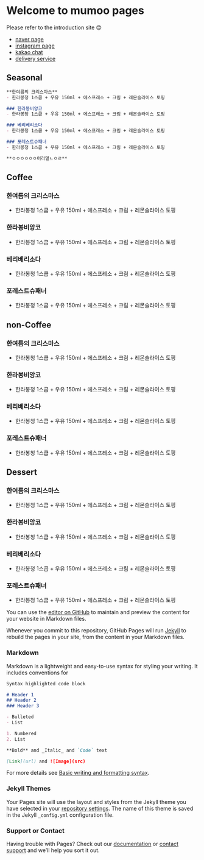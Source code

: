 # Welcome to mumoo pages
Please refer to the introduction site 😊
  - [naver page](http://naver.me/5RciOpRI)
  - [instagram page](https://www.instagram.com/cafemumoo)
  - [kakao chat](http://pf.kakao.com/_fxfQSs)
  - [delivery service](https://baemin.me/N5ed-kfZi)
  

## Seasonal
```markdown
**한여름의 크리스마스**
- 한라봉청 1스쿱 + 우유 150ml + 에스프레소 + 크림 + 레몬슬라이스 토핑

### 한라봉비앙코
- 한라봉청 1스쿱 + 우유 150ml + 에스프레소 + 크림 + 레몬슬라이스 토핑

### 베리베리소다
- 한라봉청 1스쿱 + 우유 150ml + 에스프레소 + 크림 + 레몬슬라이스 토핑

### 포레스트슈패너
- 한라봉청 1스쿱 + 우유 150ml + 에스프레소 + 크림 + 레몬슬라이스 토핑

**ㅇㅇㅇㅇㅇㅇ어라얼ㄴㅇㄹ**
```


## Coffee
### 한여름의 크리스마스
- 한라봉청 1스쿱 + 우유 150ml + 에스프레소 + 크림 + 레몬슬라이스 토핑
### 한라봉비앙코
- 한라봉청 1스쿱 + 우유 150ml + 에스프레소 + 크림 + 레몬슬라이스 토핑
### 베리베리소다
- 한라봉청 1스쿱 + 우유 150ml + 에스프레소 + 크림 + 레몬슬라이스 토핑
### 포레스트슈패너
- 한라봉청 1스쿱 + 우유 150ml + 에스프레소 + 크림 + 레몬슬라이스 토핑

## non-Coffee
### 한여름의 크리스마스
- 한라봉청 1스쿱 + 우유 150ml + 에스프레소 + 크림 + 레몬슬라이스 토핑
### 한라봉비앙코
- 한라봉청 1스쿱 + 우유 150ml + 에스프레소 + 크림 + 레몬슬라이스 토핑
### 베리베리소다
- 한라봉청 1스쿱 + 우유 150ml + 에스프레소 + 크림 + 레몬슬라이스 토핑
### 포레스트슈패너
- 한라봉청 1스쿱 + 우유 150ml + 에스프레소 + 크림 + 레몬슬라이스 토핑

## Dessert
### 한여름의 크리스마스
- 한라봉청 1스쿱 + 우유 150ml + 에스프레소 + 크림 + 레몬슬라이스 토핑
### 한라봉비앙코
- 한라봉청 1스쿱 + 우유 150ml + 에스프레소 + 크림 + 레몬슬라이스 토핑
### 베리베리소다
- 한라봉청 1스쿱 + 우유 150ml + 에스프레소 + 크림 + 레몬슬라이스 토핑
### 포레스트슈패너
- 한라봉청 1스쿱 + 우유 150ml + 에스프레소 + 크림 + 레몬슬라이스 토핑

You can use the [editor on GitHub](https://github.com/seosasee/seosasee/edit/gh-pages/index.md) to maintain and preview the content for your website in Markdown files.

Whenever you commit to this repository, GitHub Pages will run [Jekyll](https://jekyllrb.com/) to rebuild the pages in your site, from the content in your Markdown files.

### Markdown

Markdown is a lightweight and easy-to-use syntax for styling your writing. It includes conventions for

```markdown
Syntax highlighted code block

# Header 1
## Header 2
### Header 3

- Bulleted
- List

1. Numbered
2. List

**Bold** and _Italic_ and `Code` text

[Link](url) and ![Image](src)
```

For more details see [Basic writing and formatting syntax](https://docs.github.com/en/github/writing-on-github/getting-started-with-writing-and-formatting-on-github/basic-writing-and-formatting-syntax).

### Jekyll Themes

Your Pages site will use the layout and styles from the Jekyll theme you have selected in your [repository settings](https://github.com/seosasee/seosasee/settings/pages). The name of this theme is saved in the Jekyll `_config.yml` configuration file.

### Support or Contact

Having trouble with Pages? Check out our [documentation](https://docs.github.com/categories/github-pages-basics/) or [contact support](https://support.github.com/contact) and we’ll help you sort it out.
